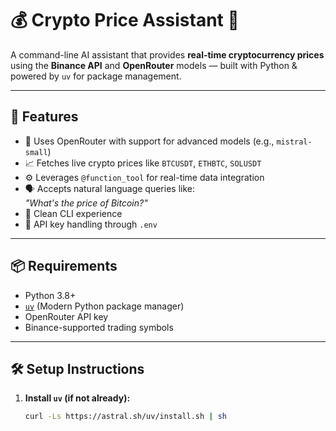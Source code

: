 # 💰 Crypto Price Assistant 🤖

A command-line AI assistant that provides **real-time cryptocurrency prices** using the **Binance API** and **OpenRouter** models — built with Python & powered by `uv` for package management.

---

## 🚀 Features

- 🧠 Uses OpenRouter with support for advanced models (e.g., `mistral-small`)
- 📈 Fetches live crypto prices like `BTCUSDT`, `ETHBTC`, `SOLUSDT`
- ⚙️ Leverages `@function_tool` for real-time data integration
- 🗣️ Accepts natural language queries like:  
  _"What's the price of Bitcoin?"_
- 🧪 Clean CLI experience
- 🔐 API key handling through `.env`

---

## 📦 Requirements

- Python 3.8+
- [`uv`](https://github.com/astral-sh/uv) (Modern Python package manager)
- OpenRouter API key
- Binance-supported trading symbols

---

## 🛠️ Setup Instructions

1. **Install `uv` (if not already):**

   ```bash
   curl -Ls https://astral.sh/uv/install.sh | sh

 
 
